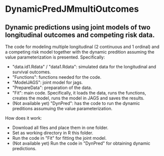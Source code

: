 # DynamicPredJMmultiOutcomes
## Dynamic predictions using joint models of two longitudinal outcomes and competing risk data.

The code for modeling multiple longitudinal (2 continuous and 1 ordinal) and a competing risk model together with the dynamic predition assuming the value parameterization is presented. Specifically:
* "data.id1.Rdata" / "data1.Rdata": simulated data for the longitudinal and survival outcomes.
* "Functions": functions needed for the code.
* "ModelJAGS": joint model for jags.
* "PrepareData": preparation of the data.
* "Fit": main code. Specifically, it loads the data, runs the functions, creates the model, runs the model in JAGS and saves the results.
* (Not available yet) "DynPred": has the code to run the dynamic preditions assumuing the value parameterization. 

How does it work:
* Download all files and place them in one folder.
* Set as working directory in R this folder.
* Run the code in "Fit" for fitting the joint model.
* (Not available yet) Run the code in "DynPred" for obtaining dynamic predictions.


